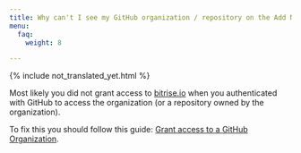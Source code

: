 ```yaml
---
title: Why can't I see my GitHub organization / repository on the Add New App page?
menu:
  faq:
    weight: 8

---
```

{% include not_translated_yet.html %}

Most likely you did not grant access to [bitrise.io](https://www.bitrise.io) when you authenticated
with GitHub to access the organization (or a repository owned by the organization).

To fix this you should follow this guide: [Grant access to a GitHub Organization](/faq/grant-access-to-github-organization).